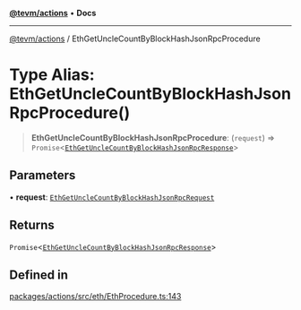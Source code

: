 [**@tevm/actions**](../README.md) • **Docs**

***

[@tevm/actions](../globals.md) / EthGetUncleCountByBlockHashJsonRpcProcedure

# Type Alias: EthGetUncleCountByBlockHashJsonRpcProcedure()

> **EthGetUncleCountByBlockHashJsonRpcProcedure**: (`request`) => `Promise`\<[`EthGetUncleCountByBlockHashJsonRpcResponse`](EthGetUncleCountByBlockHashJsonRpcResponse.md)\>

## Parameters

• **request**: [`EthGetUncleCountByBlockHashJsonRpcRequest`](EthGetUncleCountByBlockHashJsonRpcRequest.md)

## Returns

`Promise`\<[`EthGetUncleCountByBlockHashJsonRpcResponse`](EthGetUncleCountByBlockHashJsonRpcResponse.md)\>

## Defined in

[packages/actions/src/eth/EthProcedure.ts:143](https://github.com/evmts/tevm-monorepo/blob/main/packages/actions/src/eth/EthProcedure.ts#L143)
